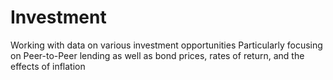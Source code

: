 # Investment
Working with data on various investment opportunities
Particularly focusing on Peer-to-Peer lending as well as bond prices, rates of return, and the effects of inflation
